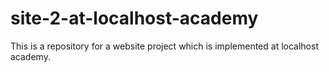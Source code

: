# site-2-at-localhost-academy
This is a repository for a website project which is implemented at localhost academy.
